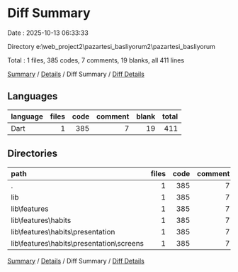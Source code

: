 # Diff Summary

Date : 2025-10-13 06:33:33

Directory e:\\web_project2\\pazartesi_basliyorum2\\pazartesi_basliyorum

Total : 1 files,  385 codes, 7 comments, 19 blanks, all 411 lines

[Summary](results.md) / [Details](details.md) / Diff Summary / [Diff Details](diff-details.md)

## Languages
| language | files | code | comment | blank | total |
| :--- | ---: | ---: | ---: | ---: | ---: |
| Dart | 1 | 385 | 7 | 19 | 411 |

## Directories
| path | files | code | comment | blank | total |
| :--- | ---: | ---: | ---: | ---: | ---: |
| . | 1 | 385 | 7 | 19 | 411 |
| lib | 1 | 385 | 7 | 19 | 411 |
| lib\\features | 1 | 385 | 7 | 19 | 411 |
| lib\\features\\habits | 1 | 385 | 7 | 19 | 411 |
| lib\\features\\habits\\presentation | 1 | 385 | 7 | 19 | 411 |
| lib\\features\\habits\\presentation\\screens | 1 | 385 | 7 | 19 | 411 |

[Summary](results.md) / [Details](details.md) / Diff Summary / [Diff Details](diff-details.md)